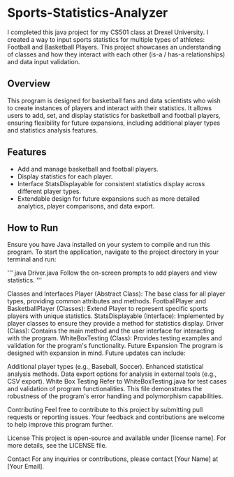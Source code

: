 # Sports-Statistics-Analyzer
I completed this java project for my CS501 class at Drexel University. I created a way to input sports statistics for multiple types of athletes: Football and Basketball Players. This project showcases an understanding of classes and how they interact with each other (is-a / has-a relationships) and data input validation.

## Overview
This program is designed for basketball fans and data scientists who wish to create instances of players and interact with their statistics. It allows users to add, set, and display statistics for basketball and football players, ensuring flexibility for future expansions, including additional player types and statistics analysis features.

## Features
- Add and manage basketball and football players.
- Display statistics for each player.
- Interface StatsDisplayable for consistent statistics display across different player types.
- Extendable design for future expansions such as more detailed analytics, player comparisons, and data export.

## How to Run
Ensure you have Java installed on your system to compile and run this program. To start the application, navigate to the project directory in your terminal and run:

'''
java Driver.java
Follow the on-screen prompts to add players and view statistics.
'''

Classes and Interfaces
Player (Abstract Class): The base class for all player types, providing common attributes and methods.
FootballPlayer and BasketballPlayer (Classes): Extend Player to represent specific sports players with unique statistics.
StatsDisplayable (Interface): Implemented by player classes to ensure they provide a method for statistics display.
Driver (Class): Contains the main method and the user interface for interacting with the program.
WhiteBoxTesting (Class): Provides testing examples and validation for the program's functionality.
Future Expansion
The program is designed with expansion in mind. Future updates can include:

Additional player types (e.g., Baseball, Soccer).
Enhanced statistical analysis methods.
Data export options for analysis in external tools (e.g., CSV export).
White Box Testing
Refer to WhiteBoxTesting.java for test cases and validation of program functionalities. This file demonstrates the robustness of the program's error handling and polymorphism capabilities.

Contributing
Feel free to contribute to this project by submitting pull requests or reporting issues. Your feedback and contributions are welcome to help improve this program further.

License
This project is open-source and available under [license name]. For more details, see the LICENSE file.

Contact
For any inquiries or contributions, please contact [Your Name] at [Your Email].
